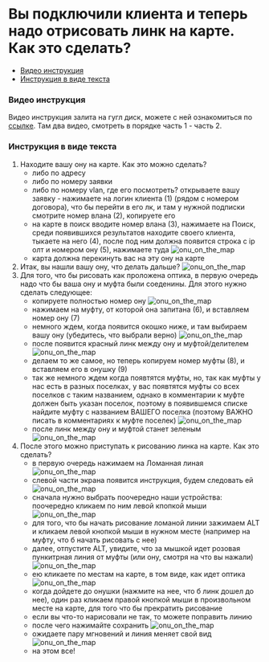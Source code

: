 # Вы подключили клиента и теперь надо отрисовать линк на карте. Как это сделать? 
- [Видео инструкция](#видео-инструкция)
- [Инструкция в виде текста](#инструкция-в-виде-текста)

### Видео инструкция
Видео инструкция залита на гугл диск, можете с ней ознакомиться по [ссылке](https://drive.google.com/drive/folders/109COCZ4ksPdu_gGp6o0IEdBnxkCkZuGq). Там два видео, смотреть в порядке часть 1 - часть 2.

### Инструкция в виде текста
1. Находите вашу ону на карте. Как это можно сделать?
    - либо по адресу
    - либо по номеру заявки
    - либо по номеру vlan, где его посмотреть? открываете вашу заявку - нажимаете на логин клиента (1) (рядом с номером договора), что бы перейти в его лк, и там у нужной подписки смотрите номер влана (2), копируете его
    - на карте в поиск вводите номер влана (3), нажимаете на Поиск, среди появившихся результатов находите своего клиента, тыкаете на него (4), после под ним должна появится строка с ip олт и номером ону (5), нажимаете туда
    ![onu_on_the_map](../images/onuonthemap/onu_on_the_map_1.png)
    - карта должна перекинуть вас на эту ону на карте
2. Итак, вы нашли вашу ону, что делать дальше?
![onu_on_the_map](../images/onuonthemap/onu_on_the_map_2.png)
3. Для того, что бы рисовать как проложена оптика, в первую очередь надо что бы ваша ону и муфта были соеденины. Для этого нужно сделать следующее:
    - копируете полностью номер ону
    ![onu_on_the_map](../images/onuonthemap/onu_on_the_map_3.png)
    - нажимаем на муфту, от которой она запитана (6), и вставляем номер ону (7)
    - немного ждем, когда появится окошко ниже, и там выбираем вашу ону (убедитесь, что выбрали верно)
    ![onu_on_the_map](../images/onuonthemap/onu_on_the_map_4.png)
    - после появится красный линк между ону и муфтой/делителем
    ![onu_on_the_map](../images/onuonthemap/onu_on_the_map_5.png)
    - делаем то же самое, но теперь копируем номер муфты (8), и вставляем его в онушку (9)
    - так же немного ждем когда появтятся муфты, но, так как муфты у нас есть в разных поселках, у вас появтятся муфты со всех поселков с таким названием, однако в комментарии к муфте должен быть указан поселок, поэтому в появившемся списке найдите муфту с названием ВАШЕГО поселка (поэтому 
    ВАЖНО писать в комментариях к муфте поселек)
    ![onu_on_the_map](../images/onuonthemap/onu_on_the_map_6.png)
    - после линк между ону и муфтой станет зеленым
    ![onu_on_the_map](../images/onuonthemap/onu_on_the_map_7.png)
4. После этого можно приступать к рисованию линка на карте. Как это сделать?
    - в первую очередь нажимаем на Ломанная линая
    ![onu_on_the_map](../images/onuonthemap/onu_on_the_map_8.png)
    - слевой части экрана появится инструкция, будем следовать ей
    ![onu_on_the_map](../images/onuonthemap/onu_on_the_map_9.png)
    - сначала нужно выбрать поочередно наши устройства: поочередно кликаем по ним левой кпопкой мыши
    ![onu_on_the_map](../images/onuonthemap/onu_on_the_map_10.png)
    - для того, что бы начать рисование ломаной линии зажимаем ALT и кликаем левой кнопкой мыши в нужном месте (например на муфту, что б начать рисовать с нее)
    - далее, отпустите ALT, увидите, что за мышкой идет розовая пункитрная линия от муфты (или ону, смотря на что вы нажали)
    ![onu_on_the_map](../images/onuonthemap/onu_on_the_map_11.png)
    - ею кликаете по местам на карте, в том виде, как идет оптика
    ![onu_on_the_map](../images/onuonthemap/onu_on_the_map_12.png)
    - когда дойдете до онушки (нажмите на нее, что б линк дошел до нее), один раз кликаем правой кнопкой мыши в произвольном месте на карте, для того что бы прекратить рисование
    - если вы что-то нарисовали не так, то можете поправить линию
    - после чего нажимайте сохранить
    ![onu_on_the_map](../images/onuonthemap/onu_on_the_map_13.png)
    - ожидаете пару мгновений и линия меняет свой вид
    ![onu_on_the_map](../images/onuonthemap/onu_on_the_map_14.png)
    - на этом все! 